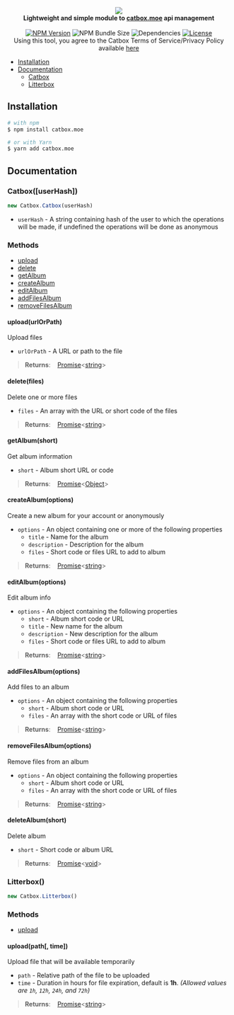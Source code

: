 <p align="center">
    <img src="https://files.catbox.moe/imhw87.png"><br>
    <b>Lightweight and simple module to <a href="https://catbox.moe/">catbox.moe</a> api management</b>
    <br><br>
    <a href="https://npmjs.com/package/catbox.moe"><img src="https://img.shields.io/npm/v/catbox.moe?style=flat-square" alt="NPM Version"></a>
    <img src="https://img.shields.io/bundlephobia/min/catbox.moe?style=flat-square" alt="NPM Bundle Size">
    <img src="https://img.shields.io/david/tenasatupitsyn/node-catbox?style=flat-square" alt="Dependencies">
    <a href="https://github.com/tenasatupitsyn/node-catbox/blob/master/LICENSE"><img src="https://img.shields.io/github/license/tenasatupitsyn/node-catbox?style=flat-square" alt="License"></a>
    <br>
    Using this tool, you agree to the Catbox Terms of Service/Privacy Policy available <a href="https://catbox.moe/legal.php">here</a>
</p>

- [Installation](#installation)
- [Documentation](#documentation)
  - [Catbox](#catboxuserhash)
  - [Litterbox](#litterbox)

## Installation

```bash
# with npm
$ npm install catbox.moe

# or with Yarn
$ yarn add catbox.moe
```

## Documentation

### Catbox([userHash])

```js
new Catbox.Catbox(userHash)
```

- `userHash` - A string containing hash of the user to which the operations will be made, if undefined the operations will be done as anonymous

### Methods

- [upload](#uploadurlorpath)
- [delete](#deletefiles)
- [getAlbum](#getalbumshort)
- [createAlbum](#createalbumoptions)
- [editAlbum](#editalbumoptions)
- [addFilesAlbum](#addfilesalbumoptions)
- [removeFilesAlbum](#removefilesalbumoptions)

#### upload(urlOrPath)
Upload files

- `urlOrPath` - A URL or path to the file

>**Returns**: &nbsp;&nbsp; [Promise](https://developer.mozilla.org/en-US/docs/Web/JavaScript/Reference/Global_Objects/Promise)<[string](https://developer.mozilla.org/en-US/docs/Web/JavaScript/Reference/Global_Objects/String)>

#### delete(files)
Delete one or more files

- `files` - An array with the URL or short code of the files

>**Returns**: &nbsp;&nbsp; [Promise](https://developer.mozilla.org/en-US/docs/Web/JavaScript/Reference/Global_Objects/Promise)<[string](https://developer.mozilla.org/en-US/docs/Web/JavaScript/Reference/Global_Objects/String)>

#### getAlbum(short)
Get album information

- `short` - Album short URL or code

>**Returns**: &nbsp;&nbsp; [Promise](https://developer.mozilla.org/en-US/docs/Web/JavaScript/Reference/Global_Objects/Promise)<[Object](https://developer.mozilla.org/en-US/docs/Web/JavaScript/Reference/Global_Objects/Object)>

#### createAlbum(options)
Create a new album for your account or anonymously

- `options` - An object containing one or more of the following properties
    - `title` - Name for the album
    - `description` - Description for the album
    - `files` - Short code or files URL to add to album

>**Returns**: &nbsp;&nbsp; [Promise](https://developer.mozilla.org/en-US/docs/Web/JavaScript/Reference/Global_Objects/Promise)<[string](https://developer.mozilla.org/en-US/docs/Web/JavaScript/Reference/Global_Objects/String)>

#### editAlbum(options)
Edit album info

- `options` - An object containing the following properties
    - `short` - Album short code or URL
    - `title` - New name for the album
    - `description` - New description for the album
    - `files` - Short code or files URL to add to album

>**Returns**: &nbsp;&nbsp; [Promise](https://developer.mozilla.org/en-US/docs/Web/JavaScript/Reference/Global_Objects/Promise)<[string](https://developer.mozilla.org/en-US/docs/Web/JavaScript/Reference/Global_Objects/String)>

#### addFilesAlbum(options)
Add files to an album

- `options` - An object containing the following properties
    - `short` - Album short code or URL
    - `files` - An array with the short code or URL of files

>**Returns**: &nbsp;&nbsp; [Promise](https://developer.mozilla.org/en-US/docs/Web/JavaScript/Reference/Global_Objects/Promise)<[string](https://developer.mozilla.org/en-US/docs/Web/JavaScript/Reference/Global_Objects/String)>

#### removeFilesAlbum(options)
Remove files from an album

- `options` - An object containing the following properties
    - `short` - Album short code or URL
    - `files` - An array with the short code or URL of files

>**Returns**: &nbsp;&nbsp; [Promise](https://developer.mozilla.org/en-US/docs/Web/JavaScript/Reference/Global_Objects/Promise)<[string](https://developer.mozilla.org/en-US/docs/Web/JavaScript/Reference/Global_Objects/String)>

#### deleteAlbum(short)
Delete album

- `short` - Short code or album URL

>**Returns**: &nbsp;&nbsp; [Promise](https://developer.mozilla.org/en-US/docs/Web/JavaScript/Reference/Global_Objects/Promise)<[void]()>

### Litterbox()

```js
new Catbox.Litterbox()
```

### Methods

- [upload](#uploadpath-time)

#### upload(path[, time])
Upload file that will be available temporarily

- `path` - Relative path of the file to be uploaded
- `time` - Duration in hours for file expiration, default is **1h**. *(Allowed values are `1h`, `12h`, `24h`, and `72h`)*

>**Returns**: &nbsp;&nbsp; [Promise](https://developer.mozilla.org/en-US/docs/Web/JavaScript/Reference/Global_Objects/Promise)<[string](https://developer.mozilla.org/en-US/docs/Web/JavaScript/Reference/Global_Objects/String)>